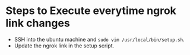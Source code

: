 # Steps to Execute everytime ngrok link changes

- SSH into the ubuntu machine and `sudo vim /usr/local/bin/setup.sh`.
- Update the ngrok link in the setup script.

